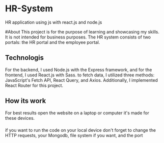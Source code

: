 # HR-System
HR application using js with react.js and node.js

#About
This project is for the purpose of learning and showcasing my skills. It is not intended for business purposes.
The HR system consists of two portals: the HR portal and the employee portal.

## Technologis 
For the backend, I used Node.js with the Express framework, and for the frontend, I used React.js with Sass.
to fetch data, I utilized three methods: JavaScript's Fetch API, React Query, and Axios. Additionally,
I implemented React Router for this project.

## How its work
For best results open the website on a laptop or computer it's made for these devices.
### 
if you want to run the code on your local device don't forget to change the HTTP requests, your Mongodb, file system if you want, and the port

